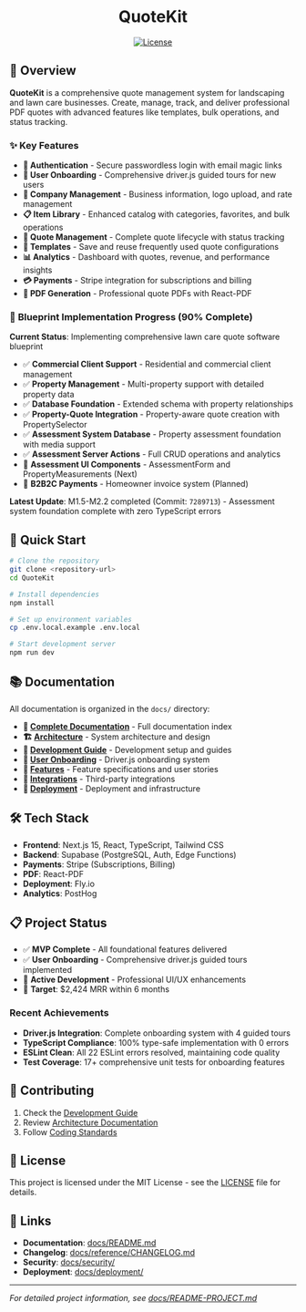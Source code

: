 <p align="center">
  <h1 align="center">QuoteKit</h1>
</p>

<p align="center">
  <a href="https://opensource.org/licenses/MIT" rel="nofollow"><img src="https://img.shields.io/github/license/kolbysisk/next-supabase-stripe-starter" alt="License"></a>
</p>

## 🌟 Overview

**QuoteKit** is a comprehensive quote management system for landscaping and lawn care businesses. Create, manage, track, and deliver professional PDF quotes with advanced features like templates, bulk operations, and status tracking.

### ✨ Key Features

- **🔐 Authentication** - Secure passwordless login with email magic links
- **🎯 User Onboarding** - Comprehensive driver.js guided tours for new users
- **🏢 Company Management** - Business information, logo upload, and rate management
- **📋 Item Library** - Enhanced catalog with categories, favorites, and bulk operations
- **💼 Quote Management** - Complete quote lifecycle with status tracking
- **📝 Templates** - Save and reuse frequently used quote configurations
- **📊 Analytics** - Dashboard with quotes, revenue, and performance insights
- **💳 Payments** - Stripe integration for subscriptions and billing
- **📄 PDF Generation** - Professional quote PDFs with React-PDF

### 🎯 **Blueprint Implementation Progress** (90% Complete)

**Current Status**: Implementing comprehensive lawn care quote software blueprint

- ✅ **Commercial Client Support** - Residential and commercial client management
- ✅ **Property Management** - Multi-property support with detailed property data
- ✅ **Database Foundation** - Extended schema with property relationships
- ✅ **Property-Quote Integration** - Property-aware quote creation with PropertySelector
- ✅ **Assessment System Database** - Property assessment foundation with media support
- ✅ **Assessment Server Actions** - Full CRUD operations and analytics
- 🔄 **Assessment UI Components** - AssessmentForm and PropertyMeasurements (Next)
- 🔄 **B2B2C Payments** - Homeowner invoice system (Planned)

**Latest Update**: M1.5-M2.2 completed (Commit: `7289713`) - Assessment system foundation complete with zero TypeScript errors

## 🚀 Quick Start

```bash
# Clone the repository
git clone <repository-url>
cd QuoteKit

# Install dependencies
npm install

# Set up environment variables
cp .env.local.example .env.local

# Start development server
npm run dev
```

## 📚 Documentation

All documentation is organized in the `docs/` directory:

- **📖 [Complete Documentation](docs/README.md)** - Full documentation index
- **🏗️ [Architecture](docs/architecture/README.md)** - System architecture and design
- **🚀 [Development Guide](docs/development/README.md)** - Development setup and guides
- **🎯 [User Onboarding](docs/development/driver.js/README.md)** - Driver.js onboarding system
- **🎯 [Features](docs/features/README.md)** - Feature specifications and user stories
- **🔧 [Integrations](docs/integrations/README.md)** - Third-party integrations
- **🚀 [Deployment](docs/deployment/README.md)** - Deployment and infrastructure

## 🛠️ Tech Stack

- **Frontend**: Next.js 15, React, TypeScript, Tailwind CSS
- **Backend**: Supabase (PostgreSQL, Auth, Edge Functions)
- **Payments**: Stripe (Subscriptions, Billing)
- **PDF**: React-PDF
- **Deployment**: Fly.io
- **Analytics**: PostHog

## 📋 Project Status

- ✅ **MVP Complete** - All foundational features delivered
- ✅ **User Onboarding** - Comprehensive driver.js guided tours implemented
- 🚀 **Active Development** - Professional UI/UX enhancements
- 🎯 **Target**: $2,424 MRR within 6 months

### Recent Achievements
- **Driver.js Integration**: Complete onboarding system with 4 guided tours
- **TypeScript Compliance**: 100% type-safe implementation with 0 errors
- **ESLint Clean**: All 22 ESLint errors resolved, maintaining code quality
- **Test Coverage**: 17+ comprehensive unit tests for onboarding features

## 🤝 Contributing

1. Check the [Development Guide](docs/development/README.md)
2. Review [Architecture Documentation](docs/architecture/README.md)
3. Follow [Coding Standards](docs/features/prd/architecture/coding-standards.md)

## 📄 License

This project is licensed under the MIT License - see the [LICENSE](docs/reference/LICENSE) file for details.

## 🔗 Links

- **Documentation**: [docs/README.md](docs/README.md)
- **Changelog**: [docs/reference/CHANGELOG.md](docs/reference/CHANGELOG.md)
- **Security**: [docs/security/](docs/security/)
- **Deployment**: [docs/deployment/](docs/deployment/)

---

*For detailed project information, see [docs/README-PROJECT.md](docs/README-PROJECT.md)*
